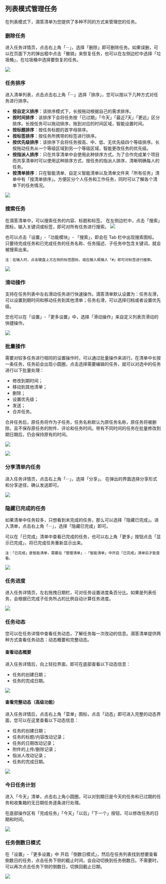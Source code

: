 ## 列表模式管理任务

在列表模式下，滴答清单为您提供了多种不同的方式来管理您的任务。

### 删除任务

进入任务详情页，点击右上角「···」，选择「删除」即可删除任务。如果误删，可以在页面下方的弹出框中点击「撤销」来恢复任务，也可以在左侧边栏中选择「垃圾桶」，在垃圾桶中选择要恢复的任务。 

![](../images/android/delete.png)

### 任务排序

进入清单列表，点击点击右上角「···」选择「排序」，您可以按以下几种方式对任务进行排序。

* **按自定义排序**：该排序模式下，长按拖动根据自己的需求排序。
* **按时间排序**：该排序下会将任务按「已过期」「今天」「最近7天」「更远」区分排序。长按任务可以拖动排序，拖到对应的时间区域，智能设置时间。
* **按标题排序**：按任务标题的首字母排序。
* **按标签排序**：按任务所携带的标签进行排序。
* **按优先级排序**：该排序下会将任务按高、中、低、无优先级四个等级排序。长按拖动任务从一个等级区域到另一个等级区域，智能更改任务的优先级。
* **按指派人排序**：只在共享清单中会使用此种排序方式。为了合作完成某个项目而共享清单时可以使用这种排序方式，按任务的指派人排序，清晰明确每人的任务。
* **按清单排序**：只在智能清单、自定义智能清单以及清单文件夹「所有任务」清单中有「按清单排序」。方便区分个人任务和工作任务，同时可以了解各个清单下的任务情况。

![](../images/android/Screenshot_20180516-150237.png)

### 搜索任务

在滴答清单中，可以搜索任务的内容、标题和标签。 在左侧边栏中，点击「搜索」图标，输入关键词或标签，即可对所有任务进行搜索。
![](../images/android/Search20for.png)

也可以点击「设置」-「功能模块」- 「搜索」，即会在 Tab 栏中出现搜索图标。只要待完成任务和已完成任务的任务名称、任务描述、子任务中包含关键词，就会被搜索出来。

`注：在输入时，点击键盘上方左侧的标签图标，或在输入框输入「#」即可对标签进行搜索。`

![](../images/android/searchtag.png)


### 滑动操作

支持在任务列表中左右滑动任务进行快速操作。滴答清单默认设置为：任务左滑，可以设置到期时间和移动任务到其他清单；任务右滑，可以选择归档或者设置优先级。

您也可以在「设置」-「更多设置」中，选择「滑动操作」来自定义列表页滑动的快捷操作。

![](../images/android/Slide.png)

### 批量操作

需要对较多任务进行相同的设置操作时，可以通过批量操作来进行。在清单中长按一条任务，任务前会出现小圆圈，点击选择需要编辑的任务，就可以对选中的任务进行以下批量处理：

* 修改到期时间；
* 移动到其他清单；
* 删除；
* 设置优先级；
* 发送；
* 合并任务。

合并任务后，原任务将作为子任务，任务名称默认为原任务名称，原任务将被删除，且不保存原任务的附件、评论和任务时间。带有不同时间的任务在批量修改到期日期后，仍会保持原有的时间。

![](../images/android/piliangxiugai.png) 

![](../images/android/Bulk20Operations.png)

### 分享清单内任务

进入任务详情页，点击右上角「···」，选择「分享」。 在弹出的界面选择分享形式和分享途径，确认发送即可。

![](../images/android/share.png)

### 隐藏已完成的任务

如果清单中任务较多，只想看到未完成的任务，那么可以选择「隐藏已完成」。进入清单，点击右上角「···」，选择「隐藏已完成」即可。 

可以在「已完成」清单中查看已完成的任务，也可以右上角「更多」按钮点击「显示已完成」，将已完成任务重新显示出来。

`注：「已完成」是智能清单，需要在「管理清单」-「智能清单」中开启「已完成」清单后才能查看。`

![](../images/android/Completed.png)

### 任务进度

进入任务详情页，左右拖拽日期栏，可对任务设置进度条百分比。如果是列表任务，会根据已完成子任务所占的比例自动计算任务进度。

![](../images/android/schedule.png)

### 任务动态

您可以在任务详情中查看任务动态，了解任务每一次改动的信息。滴答清单提供两种方式查看任务动态：动态概要和完整动态。

#### 查看动态概要

进入任务详情后，向上轻拉界面，即可在底部查看以下动态信息：

* 任务的创建日期；
* 任务的完成日期。

![](../images/android/Taskactivities1.png)

#### 查看完整动态（高级功能）

进入任务详情后，点击右上角「菜单」图标，点击「动态」即可进入完整的动态界面，您可以在这里查看以下动态信息：

* 任务的创建日期；
* 任务的标题/内容改动记录；
* 任务的日期改动记录；
* 附件的上传/删除记录；
* 指派人改动记录；
* 任务的完成日期。

![](../images/android/Taskactivities2.png)

### 今日任务计划

进入「今天」清单，点击右上角小圆圈，可以对到期日是今天的任务和已过期的任务和收集箱的无日期任务逐条进行处理。

在底部操作区有「完成任务」「今天」「以后」「下一个」按钮，可以修改任务的日期和时间。

![](../images/android/plan.png)


### 任务倒数日模式

在「设置」-「更多设置」中 开启「倒数日模式」，然后在任务列表找到想要查看倒数日的任务，点击任务下侧的截止时间，会自动切换到任务倒数日。不需要时，可以再次点击任务下侧的倒数日，切换回截止日期。

![](../images/android/daoshuri.png)